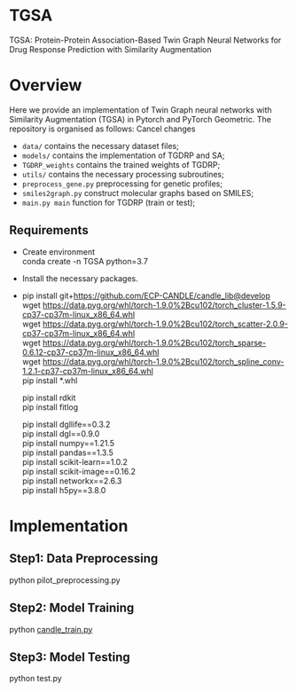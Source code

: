 # TGSA
TGSA: Protein-Protein Association-Based Twin Graph Neural Networks for Drug Response Prediction with Similarity Augmentation

# Overview
Here we provide an implementation of Twin Graph neural networks with Similarity Augmentation (TGSA) in Pytorch and PyTorch Geometric. The repository is organised as follows:
Cancel changes
- `data/` contains the necessary dataset files;
- `models/` contains the implementation of TGDRP and SA;
- `TGDRP_weights` contains the trained weights of TGDRP;
- `utils/` contains the necessary processing subroutines;
- `preprocess_gene.py` preprocessing for genetic profiles;
- `smiles2graph.py` construct molecular graphs based on SMILES;
- `main.py main` function for TGDRP (train or test);

## Requirements
- Create environment     
  conda create -n TGSA python=3.7
- Install the necessary packages.
- pip install git+https://github.com/ECP-CANDLE/candle_lib@develop   
  wget https://data.pyg.org/whl/torch-1.9.0%2Bcu102/torch_cluster-1.5.9-cp37-cp37m-linux_x86_64.whl   
  wget https://data.pyg.org/whl/torch-1.9.0%2Bcu102/torch_scatter-2.0.9-cp37-cp37m-linux_x86_64.whl   
  wget https://data.pyg.org/whl/torch-1.9.0%2Bcu102/torch_sparse-0.6.12-cp37-cp37m-linux_x86_64.whl         
  wget https://data.pyg.org/whl/torch-1.9.0%2Bcu102/torch_spline_conv-1.2.1-cp37-cp37m-linux_x86_64.whl   
  pip install *.whl

  pip install rdkit   
  pip install fitlog   

  pip install dgllife==0.3.2   
  pip install dgl==0.9.0   
  pip install numpy==1.21.5   
  pip install pandas==1.3.5   
  pip install scikit-learn==1.0.2   
  pip install scikit-image==0.16.2   
  pip install networkx==2.6.3   
  pip install h5py==3.8.0   

# Implementation
## Step1: Data Preprocessing
  python pilot_preprocessing.py
## Step2: Model Training
  python [candle_train.py](candle_train.py)
## Step3: Model Testing
  python test.py


